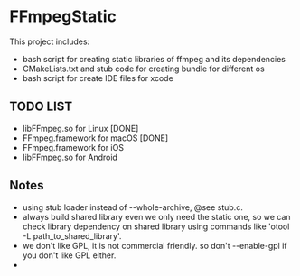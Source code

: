 # FFmpegStatic 

This project includes:

- bash script for creating static libraries of ffmpeg and its dependencies
- CMakeLists.txt and stub code for creating bundle for different os
- bash script for create IDE files for xcode


## TODO LIST

* libFFmpeg.so for Linux [DONE]
* FFmpeg.framework for macOS [DONE]
* FFmpeg.framework for iOS
* libFFmpeg.so for Android 


## Notes

- using stub loader instead of --whole-archive, @see stub.c.
- always build shared library even we only need the static one, so we can check library dependency on shared library using commands like 'otool -L path_to_shared_library'.
- we don't like GPL, it is not commercial friendly. so don't --enable-gpl if you don't like GPL either.
- 
